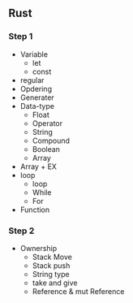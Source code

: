 ## Rust
### Step 1
* Variable
    * let
    * const
* regular
* Opdering
* Generater
* Data-type
    * Float
    * Operator
    * String
    * Compound
    * Boolean
    * Array
* Array + EX
* loop
    * loop
    * While
    * For
* Function

### Step 2
* Ownership
    * Stack Move
    * Stack push
    * String type
    * take and give
    * Reference & mut Reference
